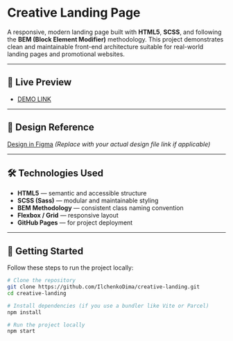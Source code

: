 # Creative Landing Page

A responsive, modern landing page built with **HTML5**, **SCSS**, and following the **BEM (Block Element Modifier)** methodology.
This project demonstrates clean and maintainable front-end architecture suitable for real-world landing pages and promotional websites.

---

## 🔗 Live Preview
- [DEMO LINK](https://IlchenkoDima.github.io/MyBike-Landing-page/)

---

## 🎨 Design Reference
[Design in Figma](https://www.figma.com/file/your-design-link)
*(Replace with your actual design file link if applicable)*

---

## 🛠️ Technologies Used
- **HTML5** — semantic and accessible structure
- **SCSS (Sass)** — modular and maintainable styling
- **BEM Methodology** — consistent class naming convention
- **Flexbox / Grid** — responsive layout
- **GitHub Pages** — for project deployment

---

## 🚀 Getting Started

Follow these steps to run the project locally:

```bash
# Clone the repository
git clone https://github.com/IlchenkoDima/creative-landing.git
cd creative-landing

# Install dependencies (if you use a bundler like Vite or Parcel)
npm install

# Run the project locally
npm start
